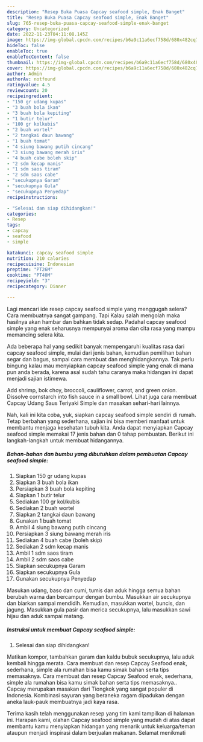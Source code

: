 ```yaml
---
description: "Resep Buka Puasa Capcay seafood simple, Enak Banget"
title: "Resep Buka Puasa Capcay seafood simple, Enak Banget"
slug: 765-resep-buka-puasa-capcay-seafood-simple-enak-banget
category: Uncategorized
date: 2022-11-23T04:11:08.145Z
image: https://img-global.cpcdn.com/recipes/b6a9c11a6ecf758d/680x482cq70/capcay-seafood-simple-foto-resep-utama.jpg
hideToc: false
enableToc: true
enableTocContent: false
thumbnail: https://img-global.cpcdn.com/recipes/b6a9c11a6ecf758d/680x482cq70/capcay-seafood-simple-foto-resep-utama.jpg
cover: https://img-global.cpcdn.com/recipes/b6a9c11a6ecf758d/680x482cq70/capcay-seafood-simple-foto-resep-utama.jpg
author: Admin
authorAv: notfound
ratingvalue: 4.5
reviewcount: 20
recipeingredient:
- "150 gr udang kupas"
- "3 buah bola ikan"
- "3 buah bola kepiting"
- "1 butir telur"
- "100 gr kolkubis"
- "2 buah wortel"
- "2 tangkai daun bawang"
- "1 buah tomat"
- "4 siung bawang putih cincang"
- "3 siung bawang merah iris"
- "4 buah cabe boleh skip"
- "2 sdm kecap manis"
- "1 sdm saos tiram"
- "2 sdm saos cabe"
- "secukupnya Garam"
- "secukupnya Gula"
- "secukupnya Penyedap"
recipeinstructions:

- "Selesai dan siap dihidangkan!"
categories:
- Resep
tags:
- capcay
- seafood
- simple

katakunci: capcay seafood simple 
nutrition: 210 calories
recipecuisine: Indonesian
preptime: "PT26M"
cooktime: "PT40M"
recipeyield: "3"
recipecategory: Dinner

---
```



Lagi mencari ide resep capcay seafood simple yang menggugah selera? Cara membuatnya sangat gampang. Tapi Kalau salah mengolah maka hasilnya akan hambar dan bahkan tidak sedap. Padahal capcay seafood simple yang enak seharusnya mempunyai aroma dan cita rasa yang mampu memancing selera kita.


Ada beberapa hal yang sedikit banyak mempengaruhi kualitas rasa dari capcay seafood simple, mulai dari jenis bahan, kemudian pemilihan bahan segar dan bagus, sampai cara membuat dan menghidangkannya. Tak perlu bingung kalau mau menyiapkan capcay seafood simple yang enak di mana pun anda berada, karena asal sudah tahu caranya maka hidangan ini dapat menjadi sajian istimewa.

Add shrimp, bok choy, broccoli, cauliflower, carrot, and green onion. Dissolve cornstarch into fish sauce in a small bowl. Lihat juga cara membuat Capcay Udang Saus Teriyaki Simple dan masakan sehari-hari lainnya.


Nah, kali ini kita coba, yuk, siapkan capcay seafood simple sendiri di rumah. Tetap berbahan yang sederhana, sajian ini bisa memberi manfaat untuk membantu menjaga kesehatan tubuh kita. Anda dapat menyiapkan Capcay seafood simple memakai 17 jenis bahan dan 0 tahap pembuatan. Berikut ini langkah-langkah untuk membuat hidangannya.

<!--inarticleads1-->

##### Bahan-bahan dan bumbu yang dibutuhkan dalam pembuatan Capcay seafood simple:

1. Siapkan 150 gr udang kupas
1. Siapkan 3 buah bola ikan
1. Persiapkan 3 buah bola kepiting
1. Siapkan 1 butir telur
1. Sediakan 100 gr kol/kubis
1. Sediakan 2 buah wortel
1. Siapkan 2 tangkai daun bawang
1. Gunakan 1 buah tomat
1. Ambil 4 siung bawang putih cincang
1. Persiapkan 3 siung bawang merah iris
1. Sediakan 4 buah cabe (boleh skip)
1. Sediakan 2 sdm kecap manis
1. Ambil 1 sdm saos tiram
1. Ambil 2 sdm saos cabe
1. Siapkan secukupnya Garam
1. Siapkan secukupnya Gula
1. Gunakan secukupnya Penyedap


Masukan udang, baso dan cumi, tumis dan aduk hingga semua bahan berubah warna dan bercampur dengan bumbu. Masukkan air secukupnya dan biarkan sampai mendidih. Kemudian, masukkan wortel, buncis, dan jagung. Masukkan gula pasir dan merica secukupnya, lalu masukkan sawi hijau dan aduk sampai matang. 

<!--inarticleads2-->

##### Instruksi untuk membuat Capcay seafood simple:


1. Selesai dan siap dihidangkan!

Matikan kompor, tambahkan garam dan kaldu bubuk secukupnya, lalu aduk kembali hingga merata. Cara membuat dan resep Capcay Seafood enak, sederhana, simple ala rumahan bisa kamu simak bahan serta tips memasaknya. Cara membuat dan resep Capcay Seafood enak, sederhana, simple ala rumahan bisa kamu simak bahan serta tips memasaknya.. Capcay merupakan masakan dari Tiongkok yang sangat populer di Indonesia. Kombinasi sayuran yang beraneka ragam dipadukan dengan aneka lauk-pauk membuatnya jadi kaya rasa. 

Terima kasih telah menggunakan resep yang tim kami tampilkan di halaman ini. Harapan kami, olahan Capcay seafood simple yang mudah di atas dapat membantu kamu menyiapkan hidangan yang menarik untuk keluarga/teman ataupun menjadi inspirasi dalam berjualan makanan. Selamat menikmati
